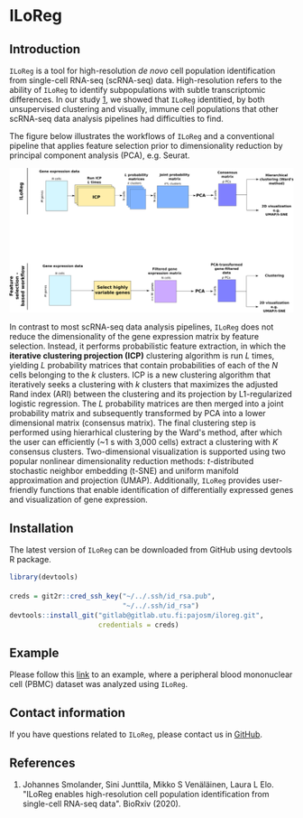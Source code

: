 # ILoReg

## Introduction



`ILoReg` is a tool for high-resolution *de novo* cell population identification from single-cell RNA-seq (scRNA-seq) data. High-resolution refers to the ability of `ILoReg` to identify subpopulations with subtle transcriptomic differences. In our study [1](https://gitlab.utu.fi/pajosm/iloreg), we showed that `ILoReg` identitied, by both unsupervised clustering and visually, immune cell populations that other scRNA-seq data analysis pipelines had difficulties to find.

The figure below illustrates the workflows of `ILoReg` and a conventional pipeline that applies feature selection prior to dimensionality reduction by principal component analysis (PCA), e.g. Seurat.

![*Figure: Analysis workflows of ILoReg and a feature-selection based approach*](vignettes/figure.png)



In contrast to most scRNA-seq data analysis pipelines, `ILoReg` does not reduce the dimensionality of the gene expression matrix by feature selection. Instead, it performs probabilistic feature extraction, in which the **iterative clustering projection (ICP)** clustering algorithm is run *L* times, yielding *L* probability matrices that contain probabilities of each of the *N* cells belonging to the *k* clusters. ICP is a new clustering algorithm that iteratively seeks a clustering with *k* clusters that maximizes the adjusted Rand index (ARI) between the clustering and its projection by L1-regularized logistic regression. The *L* probability matrices are then merged into a joint probability matrix and subsequently transformed by PCA into a lower dimensional matrix (consensus matrix). The final clustering step is performed using hierarhical clustering by the Ward's method, after which the user can efficiently (~1 s with 3,000 cells) extract a clustering with *K* consensus clusters. Two-dimensional visualization is supported using two popular nonlinear dimensionality reduction methods: *t*-distributed stochastic neighbor embedding (t-SNE) and uniform manifold approximation and projection (UMAP). Additionally, `ILoReg` provides user-friendly functions that enable identification of differentially expressed genes and visualization of gene expression.

## Installation

The latest version of `ILoReg` can be downloaded from GitHub using devtools R package.

```R
library(devtools)

creds = git2r::cred_ssh_key("~/../.ssh/id_rsa.pub",
                            "~/../.ssh/id_rsa")
devtools::install_git("gitlab@gitlab.utu.fi:pajosm/iloreg.git",
                      credentials = creds)

```

## Example

Please follow this [link](https://gitlab.utu.fi/pajosm/iloreg) to an example, where a peripheral blood mononuclear cell (PBMC) dataset was analyzed using `ILoReg`.

## Contact information

If you have questions related to `ILoReg`, please contact us in [GitHub](https://gitlab.utu.fi/pajosm/iloreg). 

## References

1. Johannes Smolander, Sini Junttila, Mikko S Venäläinen, Laura L Elo. "ILoReg enables high-resolution cell population identification from single-cell RNA-seq data". BioRxiv (2020).
